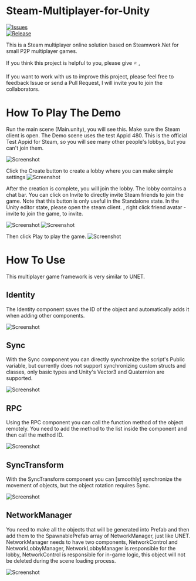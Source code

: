# Steam-Multiplayer-for-Unity

[![Issues](https://img.shields.io/github/issues/Asixa/Steam-Multiplayer-for-Unity.svg?style=flat-square)](https://github.com/Asixa/Steam-Multiplayer-for-Unity/issues)  
[![Release](https://img.shields.io/github/release/Asixa/Steam-Multiplayer-for-Unity.svg?style=flat-square)](https://github.com/Asixa/Steam-Multiplayer-for-Unity/releases/latest)

This is a Steam multiplayer online solution based on Steamwork.Net for small P2P multiplayer games.

If you think this project is helpful to you, please give :star: ,

If you want to work with us to improve this project, please feel free to feedback Issue or send a Pull Request, I will invite you to join the collaborators.

# How To Play The Demo
Run the main scene (Main.unity), you will see this.
Make sure the Steam client is open. The Demo scene uses the test Appid 480. This is the official Test Appid for Steam, so you will see many other people's lobbys, but you can't join them.

![Screenshot](https://github.com/Asixa/Steam-Multiplayer-for-Unity/blob/master/GitHub/Resource/Tutorial1.png?raw=true "Screenshot")

Click the Create button to create a lobby where you can make simple settings
![Screenshot](https://github.com/Asixa/Steam-Multiplayer-for-Unity/blob/master/GitHub/Resource/Tutorial2.png?raw=true "Screenshot")

After the creation is complete, you will join the lobby. The lobby contains a chat bar. You can click on Invite to directly invite Steam friends to join the game. Note that this button is only useful in the Standalone state. In the Unity editor state, please open the steam client. , right click friend avatar - invite to join the game, to invite.

![Screenshot](https://github.com/Asixa/Steam-Multiplayer-for-Unity/blob/master/GitHub/Resource/Tutorial3.png?raw=true "Screenshot")
![Screenshot](https://github.com/Asixa/Steam-Multiplayer-for-Unity/blob/master/GitHub/Resource/Tutorial10.png?raw=true "Screenshot")

Then click Play to play the game.
![Screenshot](https://github.com/Asixa/Steam-Multiplayer-for-Unity/blob/master/GitHub/Resource/Tutorial11.jpg?raw=true "Screenshot")

# How To Use
This multiplayer game framework is very similar to UNET.

## Identity
The Identity component saves the ID of the object and automatically adds it when adding other components.

![Screenshot](https://github.com/Asixa/Steam-Multiplayer-for-Unity/blob/master/GitHub/Resource/Tutorial8.png?raw=true "Screenshot")

## Sync
With the Sync component you can directly synchronize the script's Public variable, but currently does not support synchronizing custom structs and classes, only basic types and Unity's Vector3 and Quaternion are supported.

![Screenshot](https://github.com/Asixa/Steam-Multiplayer-for-Unity/blob/master/GitHub/Resource/Tutorial5.png?raw=true "Screenshot")
## RPC
Using the RPC component you can call the function method of the object remotely. You need to add the method to the list inside the component and then call the method ID.

![Screenshot](https://github.com/Asixa/Steam-Multiplayer-for-Unity/blob/master/GitHub/Resource/Tutorial6.png?raw=true "Screenshot")

## SyncTransform
With the SyncTransform component you can [smoothly] synchronize the movement of objects, but the object rotation requires Sync.

![Screenshot](https://github.com/Asixa/Steam-Multiplayer-for-Unity/blob/master/GitHub/Resource/Tutorial7.png?raw=true "Screenshot")

## NetworkManager
You need to make all the objects that will be generated into Prefab and then add them to the SpawnablePrefab array of NetworkManager, just like UNET.
NetworkManager needs to have two components, NetworkControl and NetworkLobbyManager, NetworkLobbyManager is responsible for the lobby, NetworkControl is responsible for in-game logic, this object will not be deleted during the scene loading process.

![Screenshot](https://github.com/Asixa/Steam-Multiplayer-for-Unity/blob/master/GitHub/Resource/Tutorial9.png?raw=true "Screenshot")

